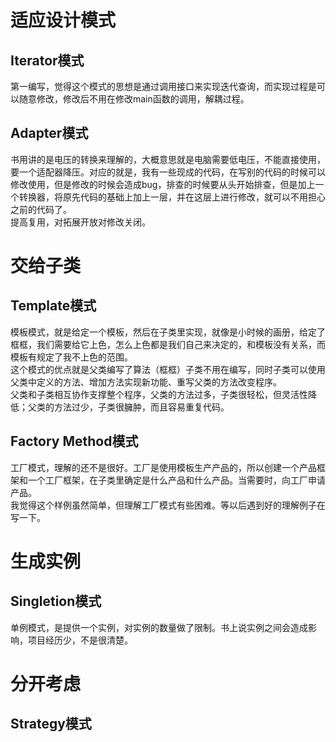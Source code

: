 # 适应设计模式
## Iterator模式
第一编写，觉得这个模式的思想是通过调用接口来实现迭代查询，而实现过程是可以随意修改，修改后不用在修改main函数的调用，解耦过程。

## Adapter模式
书用讲的是电压的转换来理解的，大概意思就是电脑需要低电压，不能直接使用，要一个适配器降压。对应的就是，我有一些现成的代码，在写别的代码的时候可以修改使用，但是修改的时候会造成bug，排查的时候要从头开始排查，但是加上一个转换器，将原先代码的基础上加上一层，并在这层上进行修改，就可以不用担心之前的代码了。  
提高复用，对拓展开放对修改关闭。

# 交给子类
## Template模式
模板模式，就是给定一个模板，然后在子类里实现，就像是小时候的画册，给定了框框，我们需要给它上色，怎么上色都是我们自己来决定的，和模板没有关系，而模板有规定了我不上色的范围。  
这个模式的优点就是父类编写了算法（框框）子类不用在编写，同时子类可以使用父类中定义的方法、增加方法实现新功能、重写父类的方法改变程序。  
父类和子类相互协作支撑整个程序，父类的方法过多，子类很轻松，但灵活性降低；父类的方法过少，子类很臃肿，而且容易重复代码。

## Factory Method模式
工厂模式，理解的还不是很好。工厂是使用模板生产产品的，所以创建一个产品框架和一个工厂框架，在子类里确定是什么产品和什么产品。当需要时，向工厂申请产品。  
我觉得这个样例虽然简单，但理解工厂模式有些困难。等以后遇到好的理解例子在写一下。  

# 生成实例
## Singletion模式
单例模式，是提供一个实例，对实例的数量做了限制。书上说实例之间会造成影响，项目经历少，不是很清楚。  

# 分开考虑
## Strategy模式
